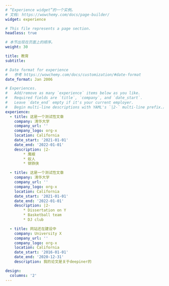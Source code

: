 ```yaml
---
# “Experience widget”的一个实例。
# 文档: https://wowchemy.com/docs/page-builder/
widget: experience

# This file represents a page section.
headless: true

# 本节出现在页面上的顺序。
weight: 30

title: 教育
subtitle:

# Date format for experience
#   参考 https://wowchemy.com/docs/customization/#date-format
date_format: Jan 2006

# Experiences.
#   Add/remove as many `experience` items below as you like.
#   Required fields are `title`, `company`, and `date_start`.
#   Leave `date_end` empty if it's your current employer.
#   Begin multi-line descriptions with YAML's `|2-` multi-line prefix.用YAML的' |2- '多行前缀开始多行描述。
experience:
  - title: 这是一个测试性文章
    company: 清华大学
    company_url: ''
    company_logo: org-x
    location: California
    date_start: '2021-01-01'
    date_end: '2022-01-01'
    description: |2-
        * 鹰眼
        * 蚁人
        * 钢铁侠

  - title: 这是一个测试性文章
    company: 清华大学
    company_url: ''
    company_logo: org-x
    location: California
    date_start: '2021-01-01'
    date_end: '2022-01-01'
    description: |2-
        * Dissertation on Y
        * Basketball team
        * DJ club

  - title: 网站还在建设中
    company: University X
    company_url: ''
    company_logo: org-x
    location: California
    date_start: '2016-01-01'
    date_end: '2020-12-31'
    description: 我的论文是关于deepiner的

design:
  columns: '2'
---
```


